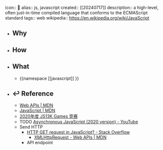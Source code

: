 icon:: 📄
alias:: js, javascript
created:: [[20240717]]
description:: a high-level, often just-in-time compiled language that conforms to the ECMAScript standard
tags:: web
wikipedia:: https://en.wikipedia.org/wiki/JavaScript

- ## Why
- ## How
- ## What
  - {{namespace [[javascript]] }}
- ## ↩ Reference
  - [Web APIs | MDN](https://developer.mozilla.org/en-US/docs/Web/API)
  - [JavaScript | MDN](https://developer.mozilla.org/zh-CN/docs/Web/JavaScript)
  - [2020年度 JS13K Games 竞赛](https://github.blog/2020-10-11-top-ten-games-from-the-js13k-2020-competition/)
  - TODO [Asynchronous JavaScript (2020 version) - YouTube](https://www.youtube.com/playlist?list=PL4cUxeGkcC9jx2TTZk3IGWKSbtugYdrlu)
  - Send HTTP
    - [HTTP GET request in JavaScript? - Stack Overflow](https://stackoverflow.com/questions/247483/http-get-request-in-javascript)
      - [XMLHttpRequest - Web APIs | MDN](https://developer.mozilla.org/en-US/docs/Web/API/XMLHttpRequest)
    - API endpoint